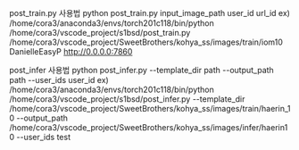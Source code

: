 
post_train.py 사용법
python post_train.py input_image_path user_id url_id
ex) /home/cora3/anaconda3/envs/torch201c118/bin/python /home/cora3/vscode_project/s1bsd/post_train.py /home/cora3/vscode_project/SweetBrothers/kohya_ss/images/train/iom10 DanielleEasyP http://0.0.0.0:7860

post_infer 사용법
python post_infer.py --template_dir path --output_path path --user_ids user_id
ex) /home/cora3/anaconda3/envs/torch201c118/bin/python /home/cora3/vscode_project/s1bsd/post_infer.py --template_dir /home/cora3/vscode_project/SweetBrothers/kohya_ss/images/train/haerin_10 --output_path /home/cora3/vscode_project/SweetBrothers/kohya_ss/images/infer/haerin10 --user_ids test
